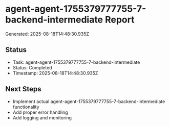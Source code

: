 # agent-agent-1755379777755-7-backend-intermediate Report

Generated: 2025-08-18T14:48:30.935Z

## Status
- Task: agent-agent-1755379777755-7-backend-intermediate
- Status: Completed
- Timestamp: 2025-08-18T14:48:30.935Z

## Next Steps
- Implement actual agent-agent-1755379777755-7-backend-intermediate functionality
- Add proper error handling
- Add logging and monitoring
